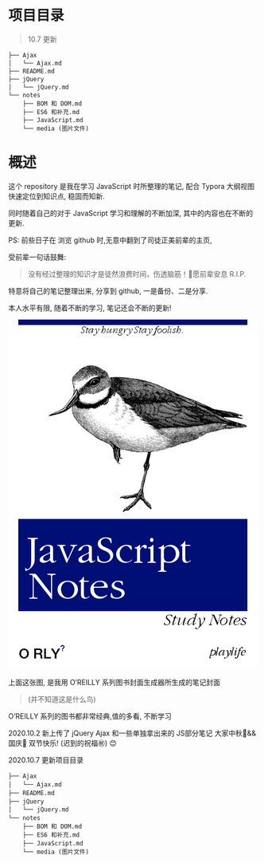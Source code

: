 # 项目目录

> 10.7 更新

```
├── Ajax 
│   └── Ajax.md
├── README.md
├── jQuery
│   └── jQuery.md
└── notes
    ├── BOM 和 DOM.md
    ├── ES6 和补充.md
    ├── JavaScript.md
    └── media (图片文件)
```



# 概述

这个 repository 是我在学习 JavaScript 时所整理的笔记, 配合 Typora 大纲视图快速定位到知识点, 稳固而知新.

同时随着自己的对于  JavaScript 学习和理解的不断加深, 其中的内容也在不断的更新.



PS: 前些日子在 浏览 github 时,无意中翻到了司徒正美前辈的主页,

受前辈一句话鼓舞:

> 没有经过整理的知识才是徒然浪费时间，伤透脑筋！🙏愿前辈安息 R.I.P.

特意将自己的笔记整理出来, 分享到 github, 一是备份、二是分享.

本人水平有限, 随着不断的学习, 笔记还会不断的更新!

![notes_cover](./notes/media/notes_cover.png)

上面这张图, 是我用 O’REILLY 系列图书封面生成器所生成的笔记封面

> (并不知道这是什么鸟)

O’REILLY 系列的图书都非常经典,值的多看, 不断学习

2020.10.2 新上传了 jQuery Ajax 和一些单独拿出来的 JS部分笔记 
大家中秋🎑&&国庆🎉 双节快乐! (迟到的祝福㊗️) 😊



2020.10.7 更新项目目录

```txt
├── Ajax 
│   └── Ajax.md
├── README.md
├── jQuery
│   └── jQuery.md
└── notes
    ├── BOM 和 DOM.md
    ├── ES6 和补充.md
    ├── JavaScript.md
    └── media (图片文件)
```

